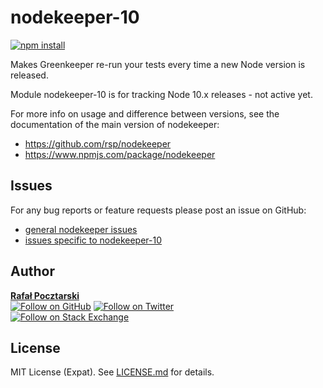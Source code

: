# nodekeeper-10

[![npm install][install-img]][npm-url]

[npm-url]: https://www.npmjs.com/package/nodekeeper-10
[github-url]: https://github.com/rsp/nodekeeper-10
[readme-url]: https://github.com/rsp/nodekeeper-10#readme
[issues-main-url]: https://github.com/rsp/nodekeeper/issues
[issues-ver-url]: https://github.com/rsp/nodekeeper-10/issues
[license-url]: https://github.com/rsp/nodekeeper-10/blob/master/LICENSE.md
[travis-url]: https://travis-ci.org/rsp/nodekeeper-10
[travis-img]: https://travis-ci.org/rsp/nodekeeper-10.svg?branch=master
[snyk-url]: https://snyk.io/test/github/rsp/nodekeeper-10
[snyk-img]: https://snyk.io/test/github/rsp/nodekeeper-10/badge.svg
[david-url]: https://david-dm.org/rsp/nodekeeper-10
[david-img]: https://david-dm.org/rsp/nodekeeper-10/status.svg
[install-img]: https://nodei.co/npm/nodekeeper-10.png?compact=true
[downloads-img]: https://img.shields.io/npm/dt/nodekeeper-10.svg
[license-img]: https://img.shields.io/npm/l/nodekeeper-10.svg
[stats-url]: http://npm-stat.com/charts.html?package=nodekeeper-10
[github-follow-url]: https://github.com/rsp
[github-follow-img]: https://img.shields.io/github/followers/rsp.svg?style=social&label=Follow
[twitter-follow-url]: https://twitter.com/intent/follow?screen_name=pocztarski
[twitter-follow-img]: https://img.shields.io/twitter/follow/pocztarski.svg?style=social&label=Follow
[stackoverflow-url]: https://stackoverflow.com/users/613198/rsp
[stackexchange-url]: https://stackexchange.com/users/303952/rsp
[stackexchange-img]: https://stackexchange.com/users/flair/303952.png

Makes Greenkeeper re-run your tests every time a new Node version is released.

Module nodekeeper-10 is for tracking Node 10.x releases - not active yet.

For more info on usage and difference between versions,
see the documentation of the main version of nodekeeper:

* https://github.com/rsp/nodekeeper
* https://www.npmjs.com/package/nodekeeper

Issues
------
For any bug reports or feature requests
please post an issue on GitHub:

* [general nodekeeper issues][issues-main-url]
* [issues specific to nodekeeper-10][issues-ver-url]

Author
------
[**Rafał Pocztarski**](https://pocztarski.com/)
<br/>
[![Follow on GitHub][github-follow-img]][github-follow-url]
[![Follow on Twitter][twitter-follow-img]][twitter-follow-url]
<br/>
[![Follow on Stack Exchange][stackexchange-img]][stackoverflow-url]

License
-------
MIT License (Expat). See [LICENSE.md](LICENSE.md) for details.
